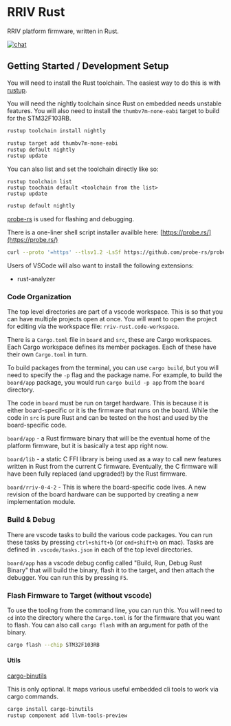 # RRIV Rust
   
RRIV platform firmware, written in Rust.

[![chat](https://img.shields.io/badge/chat-probe--rs%3Amatrix.org-brightgreen)](https://matrix.to/#/#rriv-rust:matrix.x24.tools)

## Getting Started / Development Setup

You will need to install the Rust toolchain. The easiest way to do this is with [rustup](https://rustup.rs/).

You will need the nightly toolchain since Rust on embedded needs unstable features. You will also need to install the `thumbv7m-none-eabi` target to build for the STM32F103RB.
```zsh
rustup toolchain install nightly
```
```zsh
rustup target add thumbv7m-none-eabi
rustup default nightly
rustup update
```
You can also list and set the toolchain directly like so:
```
rustup toolchain list
rustup toochain default <toolchain from the list>
rustup update
```
```zsh
rustup default nightly
```

[probe-rs](https://probe.rs/docs/getting-started/installation/) is used for flashing and debugging. 

There is a one-liner shell script installer availble here: [https://probe.rs/](https://probe.rs/)

```zsh
curl --proto '=https' --tlsv1.2 -LsSf https://github.com/probe-rs/probe-rs/releases/latest/download/probe-rs-tools-installer.sh | sh
```

Users of VSCode will also want to install the following extensions:
* rust-analyzer



### Code Organization

The top level directories are part of a vscode workspace. This is so that you can have multiple projects open at once. You will want to open the project for editing via the workspace file: `rriv-rust.code-workspace`.

There is a `Cargo.toml` file in `board` and `src`, these are Cargo workspaces. Each Cargo workspace defines its member packages. Each of these have their own `Cargo.toml` in turn.

To build packages from the terminal, you can use `cargo build`, but you will need to specify the `-p` flag and the package name. For example, to build the `board/app` package, you would run `cargo build -p app` from the `board` directory.


The code in `board` must be run on target hardware. This is because it is either board-specific or it is the firmware that runs on the board. While the code in `src` is pure Rust and can be tested on the host and used by the board-specific code.



`board/app` - a Rust firmware binary that will be the eventual home of the platform firmware, but it is basically a test app right now.

`board/lib` - a static C FFI library is being used as a way to call new features written in Rust from the current C firmware. Eventually, the C firmware will have been fully replaced (and upgraded!) by the Rust firmware.

`board/rriv-0-4-2` - This is where the board-specific code lives.  A new revision of the board hardware can be supported by creating a new implementation module.


### Build & Debug


There are vscode tasks to build the various code packages. You can run these tasks by pressing `ctrl+shift+b` (or `cmd+shift+b` on mac). Tasks are defined in `.vscode/tasks.json` in each of the top level directories.

`board/app` has a vscode debug config called "Build, Run, Debug Rust Binary" that will build the binary, flash it to the target, and then attach the debugger. You can run this by pressing `F5`.


### Flash Firmware to Target (without vscode)

To use the tooling from the command line, you can run this. You will need to `cd` into the directory where the `Cargo.toml` is for the firmware that you want to flash. You can also call `cargo flash` with an argument for path of the binary.

```zsh
cargo flash --chip STM32F103RB
```


#### Utils

[cargo-binutils](https://github.com/rust-embedded/cargo-binutils)

This is only optional. It maps various useful embedded cli tools to work via cargo commands.

```zsh
cargo install cargo-binutils
rustup component add llvm-tools-preview
```
